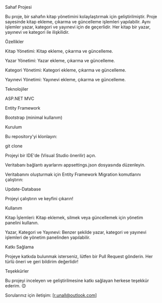 Sahaf Projesi

Bu proje, bir sahafın kitap yönetimini kolaylaştırmak için geliştirilmiştir. Proje sayesinde kitap ekleme, çıkarma ve güncelleme işlemleri yapılabilir. Aynı işlemler yazar, kategori ve yayınevi için de geçerlidir. Her kitap bir yazar, yayınevi ve kategori ile ilişkilidir.

Özellikler

Kitap Yönetimi: Kitap ekleme, çıkarma ve güncelleme.

Yazar Yönetimi: Yazar ekleme, çıkarma ve güncelleme.

Kategori Yönetimi: Kategori ekleme, çıkarma ve güncelleme.

Yayınevi Yönetimi: Yayınevi ekleme, çıkarma ve güncelleme.

Teknolojiler

ASP.NET MVC

Entity Framework

Bootstrap (minimal kullanım)

Kurulum

Bu repository'yi klonlayın:

git clone <repository-link>

Projeyi bir IDE'de (Visual Studio önerilir) açın.

Veritabanı bağlantı ayarlarını appsettings.json dosyasında düzenleyin.

Veritabanını oluşturmak için Entity Framework Migration komutlarını çalıştırın:

Update-Database

Projeyi çalıştırın ve keyfini çıkarın!

Kullanım

Kitap İşlemleri: Kitap eklemek, silmek veya güncellemek için yönetim panelini kullanın.

Yazar, Kategori ve Yayınevi: Benzer şekilde yazar, kategori ve yayınevi işlemleri de yönetim panelinden yapılabilir.

Katkı Sağlama

Projeye katkıda bulunmak isterseniz, lütfen bir Pull Request gönderin. Her türlü öneri ve geri bildirim değerlidir!

Teşekkürler

Bu projeyi inceleyen ve geliştirilmesine katkı sağlayan herkese teşekkür ederim. 😊

Sorularınız için iletişim: [r.unall@outlook.com]

